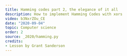 ```yaml
---
title: Hamming codes part 2, the elegance of it all
description: How to implement Hamming Codes with xors
video: b3NxrZOu_CE
date: "2020-09-04"
topic: Computer science
order: 2
source: _2020/hamming.py
credits:
- Lesson by Grant Sanderson
---
```

